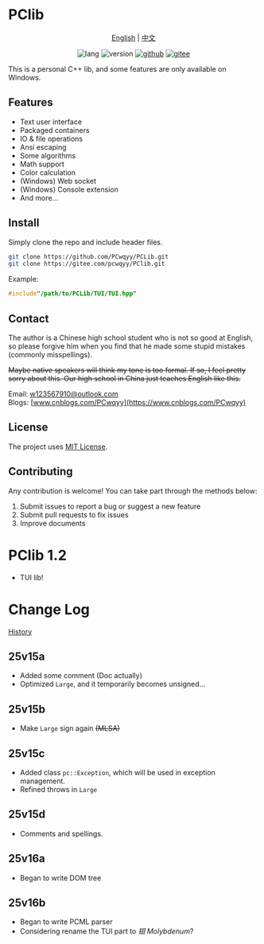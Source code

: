 # PClib

<div style="text-align: center;">

[English](ReadMe-EN.md) | [中文](ReadMe.md) 

![lang](https://img.shields.io/badge/Standard-C++23-yellow?logo=cplusplus) ![version](https://img.shields.io/badge/Version-25v16b-blueviolet) [![github](https://img.shields.io/badge/Github-PClib-blue?&logo=github)](https://github.com/PCwqyy/PCLib) [![gitee](https://img.shields.io/badge/Gitee-PClib-red?logo=gitee&color=%23C71D23)](https://gitee.com/pcwqyy/PClib)

</div>

This is a personal C++ lib, and some features are only available on Windows.

## Features
- Text user interface
- Packaged containers
- IO & file operations
- Ansi escaping
- Some algorithms
- Math support
- Color calculation
- (Windows) Web socket
- (Windows) Console extension
- And more...

## Install
Simply clone the repo and include header files.

```bash
git clone https://github.com/PCwqyy/PCLib.git
git clone https://gitee.com/pcwqyy/PClib.git
```

Example:

```cpp
#include"/path/to/PCLib/TUI/TUI.hpp"
```

## Contact
The author is a Chinese high school student who is not so good at English, so please forgive him when you find that he made some stupid mistakes (commonly misspellings).

~~Maybe native speakers will think my tone is too formal. If so, I feel pretty sorry about this. Our high school in China just teaches English like this.~~

Email: w123567910@outlook.com  
Blogs: [www.cnblogs.com/PCwqyy](https://www.cnblogs.com/PCwqyy)

## License
The project uses [MIT License](https://opensource.org/licenses/MIT).

## Contributing
Any contribution is welcome! You can take part through the methods below:
1. Submit issues to report a bug or suggest a new feature
2. Submit pull requests to fix issues
3. Improve documents

# PClib 1.2
- TUI lib!

# Change Log
[History](ChangeLogHistory-EN.md)

## 25v15a
- Added some comment (Doc actually)
- Optimized `Large`, and it temporarily becomes unsigned...
## 25v15b
- Make `Large` sign again ~~(MLSA)~~
## 25v15c
- Added class `pc::Exception`, which will be used in exception management.
- Refined throws in `Large`
## 25v15d
- Comments and spellings.
## 25v16a
- Began to write DOM tree
## 25v16b
- Began to write PCML parser
- Considering rename the TUI part to *钼 Molybdenum*?